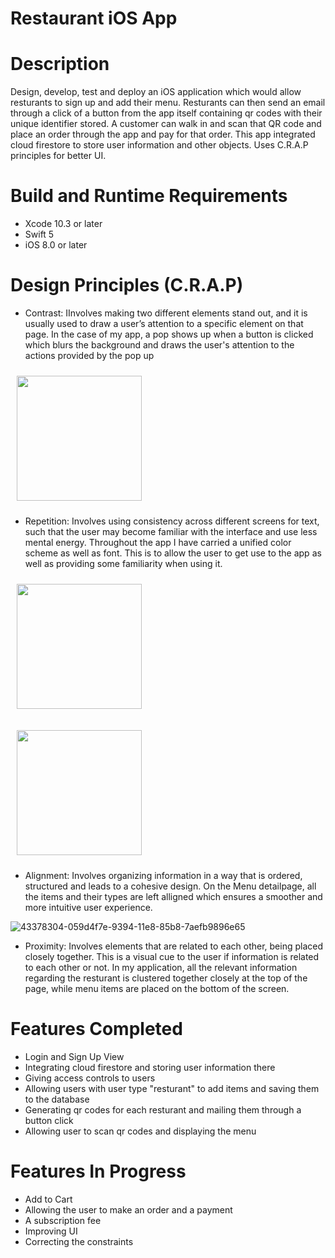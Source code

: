 # Restaurant iOS App

# Description 
Design, develop, test and deploy an iOS application which would allow resturants to sign up and add their menu. Resturants can then send an email through a click of a button from the app itself containing qr codes with their unique identifier stored. A customer can walk in and scan that QR code and place an order through the app and pay for that order. This app integrated cloud firestore to store user information and other objects. Uses C.R.A.P principles for better UI.
 
# Build and Runtime Requirements

- Xcode 10.3 or later
- Swift 5
- iOS 8.0 or later

# Design Principles (C.R.A.P)
- Contrast: IInvolves making two different elements stand out, and it is usually used to draw a user’s attention to a specific element on that page. In the case of my app, a pop shows up when a button is clicked which blurs the background and draws the user's attention to the actions provided by the pop up

[<img src="https://user-images.githubusercontent.com/49186141/103506268-6d4e7100-4eb0-11eb-94f0-0824190d3525.png" width="200" hspace="10" vspace="10">](https://user-images.githubusercontent.com/49186141/103506268-6d4e7100-4eb0-11eb-94f0-0824190d3525.png)

- Repetition: Involves using consistency across different screens for text, such that the user may become familiar with the interface and use less mental energy. Throughout the app I have carried a unified color scheme as well as font. This is to allow the user to get use to the app as well as providing some familiarity when using it.

[<img src="https://user-images.githubusercontent.com/49186141/103509751-eef5cd00-4eb7-11eb-8cbb-ece8b6761161.png"  width="200" hspace="10" vspace="10">](https://user-images.githubusercontent.com/49186141/103506254-632c7280-4eb0-11eb-9e9f-f5af5516fe4e.png)

[<img src="https://user-images.githubusercontent.com/49186141/103506284-73dce880-4eb0-11eb-9ac0-264e1563417e.png"  width="200" hspace="10" vspace="10">](https://user-images.githubusercontent.com/49186141/103506284-73dce880-4eb0-11eb-9ac0-264e1563417e.png)

- Alignment: Involves organizing information in a way that is ordered, structured and leads to a cohesive design. On the Menu detailpage, all the items and their types are left alligned which ensures a smoother and more intuitive user experience.

![43378304-059d4f7e-9394-11e8-85b8-7aefb9896e65](https://user-images.githubusercontent.com/49186141/103502969-06788a00-4ea7-11eb-9acd-23108f9e7da5.gif)

- Proximity: Involves elements that are related to each other, being placed closely together. This is a visual cue to the user if information is related to each other or not. In my application, all the relevant information regarding the resturant is clustered together closely at the top of the page, while menu items are placed on the bottom of the screen. 





# Features Completed
- Login and Sign Up View
- Integrating cloud firestore and storing user information there
- Giving access controls to users
- Allowing users with user type "resturant" to add items and saving them to the database
- Generating qr codes for each resturant and mailing them through a button click
- Allowing user to scan qr codes and displaying the menu


# Features In Progress
- Add to Cart
- Allowing the user to make an order and a payment
- A subscription fee
- Improving UI
- Correcting the constraints




